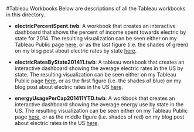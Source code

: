 #Tableau Workbooks
Below are descriptions of all the Tableau workbooks in this directory.

- **electricPercentSpent.twb**: A workbook that creates an interactive dashboard that shows the percent of income spent towards electric by state for 2014. The resulting visualization can be seen either on my Tableau Public page [here][TabPubPercSpent], or as the last figure (i.e. the shades of green) on my blog post about electric rates by state [here][BlogElec].

- **electricRatesByState201411.twb**: A tableau workbook that creates an interactive dashboard showing the average electric rates in the US by state. The resulting visualization can be seen either on my Tableau Public page [here][TabPubRates], or as the first figure (i.e. the shades of blue) on my blog post about electric rates in the US [here][BlogElec].

- **energyUsagePerCap201411YTD.twb**: A workbook that creates an interactive dashboard showing the average energy use by state in the US. The resulting visualization can be seen either on my Tableau Public page [here][TabPubUsage], or as the middle figure (i.e. shades of red) on my blog post about electric rates in the US [here][BlogElec].


[TabPubPercSpent]: https://public.tableau.com/views/electricPercentSpent/Dashboard1?:embed=y&:showTabs=y&:display_count=yes

[TabPubRates]: https://public.tableau.com/views/electricRatesByState201411/Dashboard1?:embed=y&:showTabs=y&:display_count=yes

[TabPubUsage]: https://public.tableau.com/views/energyUsagePerCap201411YTD/DashDesk?:embed=y&:showTabs=y&:display_count=yes

[BlogElec]: http://mattgiguere.github.io/2015/03/15/electric-rates-by-state.html
